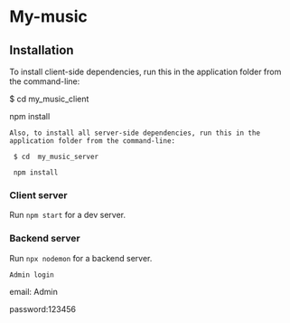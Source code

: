 # My-music

## Installation
To install client-side dependencies, run this in the application folder from the command-line:

 $ cd my_music_client

 npm install
```
Also, to install all server-side dependencies, run this in the application folder from the command-line:

 $ cd  my_music_server

 npm install
```

### Client server

Run `npm start` for a dev server. 

### Backend server

Run `npx nodemon` for a backend server. 

``Admin login``

email: Admin

password:123456
